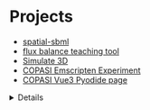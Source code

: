 # Projects

* [spatial-sbml](./spatial-sbml)
* [flux balance teaching tool](./FluxBalance)
* [Simulate 3D](https://github.com/fbergmann/3DSimulate)
* [COPASI Emscripten Experiment](./copasi-emscripten)
* [COPASI Vue3 Pyodide page](./pyodide-copasi)

<details>
  <div style="display:none">
    test
  </div>
</details>
